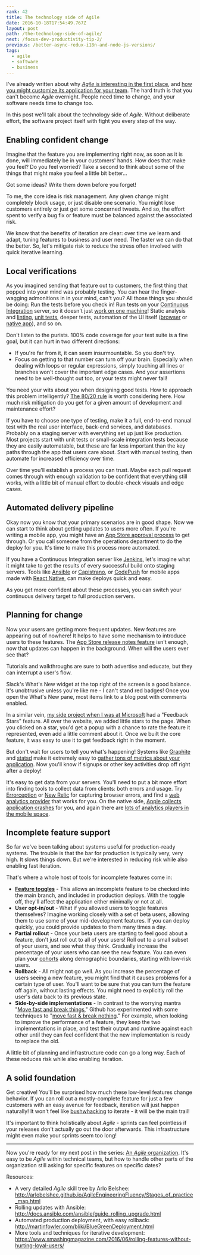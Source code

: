 ```yaml
---
rank: 42
title: The technology side of Agile
date: 2016-10-18T17:54:49.767Z
layout: post
path: /the-technology-side-of-agile/
next: /focus-dev-productivity-tip-2/
previous: /better-async-redux-i18n-and-node-js-versions/
tags:
  - agile
  - software
  - business
---
```


I've already written about why [_Agile_ is interesting in the first place](/the-why-of-agile/), and [how you might customize its application for your team](/customizing-agile/). The hard truth is that you can't become _Agile_ overnight. People need time to change, and your software needs time to change too.

In this post we'll talk about the technology side of _Agile_. Without deliberate effort, the software project itself with fight you every step of the way.

<div class='fold'></div>

## Enabling confident change

Imagine that the feature you are implementing right now, as soon as it is done, will immediately be in your customers' hands. How does that make you feel? Do you feel worried? Take a second to think about some of the things that might make you feel a little bit better…

Got some ideas? Write them down before you forget!

To me, the core idea is risk management. Any given change might completely block usage, or just disable one scenario. You might lose customers entirely or just get some concerned tweets. And so, the effort spent to verify a bug fix or feature must be balanced against the associated risk.

We know that the benefits of iteration are clear: over time we learn and adapt, tuning features to business and user need. The faster we can do that the better. So, let's mitigate risk to reduce the stress often involved with quick iterative learning.

## Local verifications

As you imagined sending that feature out to customers, the first thing that popped into your mind was probably testing. You can hear the finger-wagging admonitions in in your mind, can't you? All those things you should be doing: Run the tests before you check in! Run tests on your [Continuous Integration](https://en.wikipedia.org/wiki/Continuous_integration) server, so it doesn't just [work on one machine](https://blog.codinghorror.com/the-works-on-my-machine-certification-program/)! Static analysis and [linting](http://eslint.org/), [unit tests](https://en.wikipedia.org/wiki/Unit_testing), deeper tests, automation of the UI itself ([browser](http://www.seleniumhq.org/) or [native app](http://appium.io/)), and so on.

Don't listen to the purists. 100% code coverage for your test suite is a fine goal, but it can hurt in two different directions:

* If you're far from it, it can seem insurmountable. So you don't try.
* Focus on getting to that number can turn off your brain. Especially when dealing with loops or regular expressions, simply touching all lines or branches won't cover the important edge cases. And your assertions need to be well-thought out too, or your tests might never fail!

You need your wits about you when designing good tests. How to approach this problem intelligently? [The 80/20 rule](https://en.wikipedia.org/wiki/Pareto_principle) is worth considering here. How much risk mitigation do you get for a given amount of development and maintenance effort?

If you have to choose one type of testing, make it a full, end-to-end manual test with the real user interface, back-end services, and databases. Probably on a staging server with everything set up just like production. Most projects start with unit tests or small-scale integration tests because they are easily automatable, but these are far less important than the key paths through the app that users care about. Start with manual testing, then automate for increased efficiency over time.

Over time you'll establish a process you can trust. Maybe each pull request comes through with enough validation to be confident that everything still works, with a little bit of manual effort to double-check visuals and edge cases.

## Automated delivery pipeline

Okay now you know that your primary scenarios are in good shape. Now we can start to think about getting updates to users more often. If you're writing a mobile app, you might have an [App Store approval process](https://developer.apple.com/app-store/review/) to get through. Or you call someone from the operations department to do the deploy for you. It's time to make this process more automated.

If you have a Continuous Integration server like [Jenkins](https://jenkins.io/), let's imagine what it might take to get the results of every successful build onto staging servers. Tools like [Ansible](https://www.ansible.com/) or [Capistrano](http://capistranorb.com/), or [CodePush](https://microsoft.github.io/code-push/) for mobile apps made with [React Native](https://facebook.github.io/react-native/), can make deploys quick and easy.

As you get more confident about these processes, you can switch your continuous delivery target to full production servers.

## Planning for change

Now your users are getting more frequent updates. New features are appearing out of nowhere! It helps to have some mechanism to introduce users to these features. The [App Store release notes feature](https://techcrunch.com/2015/09/04/app-release-notes-are-getting-stupid/) isn't enough, now that updates can happen in the background. When will the users ever see that?

Tutorials and walkthroughs are sure to both advertise and educate, but they can interrupt a user's flow.

Slack's What's New widget at the top right of the screen is a good balance. It's unobtrusive unless you're like me - I can't stand red badges! Once you open the What's New pane, most items link to a blog post with comments enabled.

In a similar vein, [my side project when I was at Microsoft](https://scottnonnenberg.com/work/#stark-raving-bits-2010-q-3-to-2011-q-2) had a "Feedback Stars" feature. All over the website, we added little stars to the page. When you clicked on a star, you'd get a popup with a chance to rate the feature it represented, even add a little comment about it. Once we built the core feature, it was easy to use it to get feedback right in the moment.

But don't wait for users to tell you what's happening! Systems like [Graphite](http://graphite.wikidot.com/) and [statsd](https://github.com/etsy/statsd) make it extremely easy to [gather tons of metrics about your application](https://www.youtube.com/watch?v=czes-oa0yik). Now you'll know if signups or other key activities drop off right after a deploy!

It's easy to get data from your servers. You'll need to put a bit more effort into finding tools to collect data from clients: both errors and usage. Try [Errorception](https://errorception.com/) or [New Relic](https://docs.newrelic.com/docs/browser/new-relic-browser/page-load-timing-resources/instrumentation-browser-monitoring) for capturing browser errors, and find a [web analytics provider](https://docs.google.com/spreadsheets/d/157m8cgJsHIRrk29NaQMgoYs0aTw5tD8zFg4ylqmzX38/edit#gid=0) that works for you. On the native side, [Apple collects application crashes](https://developer.apple.com/library/ios/documentation/IDEs/Conceptual/AppDistributionGuide/AnalyzingCrashReports/AnalyzingCrashReports.html) for you, and again there are [lots of analytics players in the mobile space](https://www.quora.com/What-are-the-best-mobile-analytics-tools-for-native-apps).

## Incomplete feature support

So far we've been talking about systems useful for production-ready systems. The trouble is that the bar for production is typically very, very high. It slows things down. But we're interested in reducing risk while also enabling fast iteration.

That's where a whole host of tools for incomplete features come in:

* **[Feature toggles](https://en.wikipedia.org/wiki/Feature_toggle)** - This allows an incomplete feature to be checked into the main branch, and included in production deploys. With the toggle off, they'll affect the application either minimally or not at all.
* **User opt-in/out** - What if you allowed users to toggle features themselves? Imagine working closely with a set of beta users, allowing them to use some of your mid-development features. If you can deploy quickly, you could provide updates to them many times a day.
* **Partial rollout** - Once your beta users are starting to feel good about a feature, don't just roll out to all of your users! Roll out to a small subset of your users, and see what they think. Gradually increase the percentage of your users who can see the new feature. You can even plan your [cohorts](https://en.wikipedia.org/wiki/Cohort_(statistics)) along demographic boundaries, starting with low-risk users.
* **Rollback** - All might not go well. As you increase the percentage of users seeing a new feature, you might find that it causes problems for a certain type of user. You'll want to be sure that you can turn the feature off again, without lasting effects. You might need to explicitly roll the user's data back to its previous state.
* **Side-by-side implementations** - In contrast to the worrying mantra "[Move fast and break things](https://xkcd.com/1428/)," Github has experimented with some techniques to "[move fast & break nothing](https://zachholman.com/talk/move-fast-break-nothing/)." For example, when looking to improve the performance of a feature, they keep the two implementations in place, and test their output and runtime against each other until they can feel confident that the new implementation is ready to replace the old.

A little bit of planning and infrastructure code can go a long way. Each of these reduces risk while also enabling iteration.

## A solid foundation

Get creative! You'll be surprised how much these low-level features change behavior. If you can roll out a mostly-complete feature for just a few customers with an easy avenue for feedback, iteration will just happen naturally! It won't feel like [bushwhacking](http://www.thefreedictionary.com/bushwhacking) to iterate - it will be the main trail!

It's important to think holistically about _Agile_ - sprints can feel pointless if your releases don't actually go out the door afterwards. This infrastructure might even make your sprints seem too long!

---

Now you're ready for my next post in the series: [An _Agile_ organization](/an-agile-organization/). It's easy to be _Agile_ within technical teams, but how to handle other parts of the organization still asking for specific features on specific dates?

Resources:

* A very detailed _Agile_ skill tree by Arlo Belshee: http://arlobelshee.github.io/AgileEngineeringFluency/Stages_of_practice_map.html
* Rolling updates with Ansible: http://docs.ansible.com/ansible/guide_rolling_upgrade.html
* Automated production deployment, with easy rollback: http://martinfowler.com/bliki/BlueGreenDeployment.html
* More tools and techniques for iterative development: https://www.smashingmagazine.com/2016/06/rolling-features-without-hurting-loyal-users/


